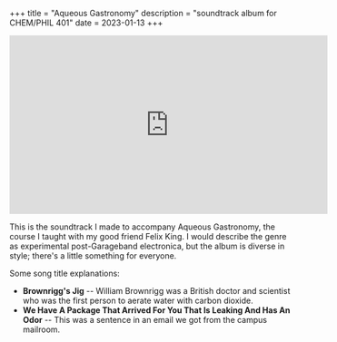 +++
title = "Aqueous Gastronomy"
description = "soundtrack album for CHEM/PHIL 401"
date = 2023-01-13
+++

<iframe width="560" height="315" src="https://www.youtube.com/embed/ylegq18wuZM?si=Xocsy2jVYzVuZTtZ" title="YouTube video player" frameborder="0" allow="accelerometer; autoplay; clipboard-write; encrypted-media; gyroscope; picture-in-picture; web-share" allowfullscreen></iframe>

This is the soundtrack I made to accompany Aqueous Gastronomy, the course I taught with my good friend Felix King. I would describe the genre as experimental post-Garageband electronica, but the album is diverse in style; there's a little something for everyone. 

Some song title explanations:
- **Brownrigg's Jig** -- William Brownrigg was a British doctor and scientist who was the first person to aerate water with carbon dioxide.
- **We Have A Package That Arrived For You That Is Leaking And Has An Odor** -- This was a sentence in an email we got from the campus mailroom.